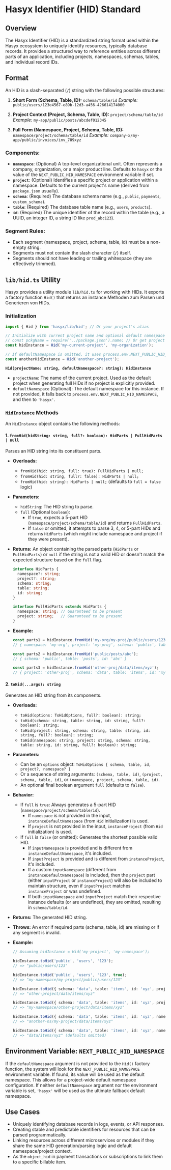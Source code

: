 # Hasyx Identifier (HID) Standard

## Overview

The Hasyx Identifier (HID) is a standardized string format used within the Hasyx ecosystem to uniquely identify resources, typically database records. It provides a structured way to reference entities across different parts of an application, including projects, namespaces, schemas, tables, and individual record IDs.

## Format

An HID is a slash-separated (`/`) string with the following possible structures:

1.  **Short Form (Schema, Table, ID):**
    `schema/table/id`
    *Example:* `public/users/123e4567-e89b-12d3-a456-426614174000`

2.  **Project Context (Project, Schema, Table, ID):**
    `project/schema/table/id`
    *Example:* `my-app/public/posts/abcdef012345`

3.  **Full Form (Namespace, Project, Schema, Table, ID):**
    `namespace/project/schema/table/id`
    *Example:* `company-x/my-app/public/invoices/inv_789xyz`

### Components:

*   **`namespace`**: (Optional) A top-level organizational unit. Often represents a company, organization, or a major product line. Defaults to `hasyx` or the value of the `NEXT_PUBLIC_HID_NAMESPACE` environment variable if set.
*   **`project`**: (Optional) Identifies a specific project or application within a namespace. Defaults to the current project's name (derived from `package.json` usually).
*   **`schema`**: (Required) The database schema name (e.g., `public`, `payments`, `custom_schema`).
*   **`table`**: (Required) The database table name (e.g., `users`, `products`).
*   **`id`**: (Required) The unique identifier of the record within the table (e.g., a UUID, an integer ID, a string ID like `prod_abc123`).

### Segment Rules:

*   Each segment (namespace, project, schema, table, id) must be a non-empty string.
*   Segments must not contain the slash character (`/`) itself.
*   Segments should not have leading or trailing whitespace (they are effectively trimmed).

## `lib/hid.ts` Utility

Hasyx provides a utility module `lib/hid.ts` for working with HIDs. It exports a factory function `Hid()` that returns an instance Methoden zum Parsen und Generieren von HIDs.

### Initialization

```typescript
import { Hid } from 'hasyx/lib/hid'; // Or your project's alias

// Initialize with current project name and optional default namespace
// const pckgName = require('../package.json').name; // Or get project name appropriately
const hidInstance = Hid('my-current-project', 'my-organization');

// If defaultNamespace is omitted, it uses process.env.NEXT_PUBLIC_HID_NAMESPACE or 'hasyx' as fallback.
const anotherHidInstance = Hid('another-project'); 
```

**`Hid(projectName: string, defaultNamespace?: string): HidInstance`**

*   `projectName`: The name of the current project. Used as the default project when generating full HIDs if no project is explicitly provided.
*   `defaultNamespace` (Optional): The default namespace for this instance. If not provided, it falls back to `process.env.NEXT_PUBLIC_HID_NAMESPACE`, and then to `'hasyx'`.

### `HidInstance` Methods

An `HidInstance` object contains the following methods:

#### 1. `fromHid(hidString: string, full?: boolean): HidParts | FullHidParts | null`

Parses an HID string into its constituent parts.

*   **Overloads:**
    *   `fromHid(hid: string, full: true): FullHidParts | null;`
    *   `fromHid(hid: string, full?: false): HidParts | null;`
    *   `fromHid(hid: string): HidParts | null;` (defaults to `full = false` logic)
*   **Parameters:**
    *   `hidString`: The HID string to parse.
    *   `full` (Optional `boolean`): 
        *   If `true`, expects a 5-part HID (`namespace/project/schema/table/id`) and returns `FullHidParts`.
        *   If `false` or omitted, it attempts to parse 3, 4, or 5-part HIDs and returns `HidParts` (which might include namespace and project if they were present).
*   **Returns:** An object containing the parsed parts (`HidParts` or `FullHidParts`) or `null` if the string is not a valid HID or doesn't match the expected structure based on the `full` flag.

    ```typescript
    interface HidParts {
      namespace?: string;
      project?: string;
      schema: string;
      table: string;
      id: string;
    }

    interface FullHidParts extends HidParts {
      namespace: string; // Guaranteed to be present
      project: string;   // Guaranteed to be present
    }
    ```

*   **Example:**
    ```typescript
    const parts1 = hidInstance.fromHid('my-org/my-proj/public/users/123', true);
    // { namespace: 'my-org', project: 'my-proj', schema: 'public', table: 'users', id: '123' }

    const parts2 = hidInstance.fromHid('public/posts/abc');
    // { schema: 'public', table: 'posts', id: 'abc' }

    const parts3 = hidInstance.fromHid('other-proj/data/items/xyz');
    // { project: 'other-proj', schema: 'data', table: 'items', id: 'xyz' }
    ```

#### 2. `toHid(...args): string`

Generates an HID string from its components.

*   **Overloads:**
    *   `toHid(options: ToHidOptions, full?: boolean): string;`
    *   `toHid(schema: string, table: string, id: string, full?: boolean): string;`
    *   `toHid(project: string, schema: string, table: string, id: string, full?: boolean): string;`
    *   `toHid(namespace: string, project: string, schema: string, table: string, id: string, full?: boolean): string;`
*   **Parameters:**
    *   Can be an `options` object: `ToHidOptions { schema, table, id, project?, namespace? }`
    *   Or a sequence of string arguments: `(schema, table, id)`, `(project, schema, table, id)`, or `(namespace, project, schema, table, id)`.
    *   An optional final boolean argument `full` (defaults to `false`).
*   **Behavior:**
    *   If `full` is `true`: Always generates a 5-part HID (`namespace/project/schema/table/id`).
        *   If `namespace` is not provided in the input, `instanceDefaultNamespace` (from `Hid` initialization) is used.
        *   If `project` is not provided in the input, `instanceProject` (from `Hid` initialization) is used.
    *   If `full` is `false` (or omitted): Generates the shortest possible valid HID.
        *   If `inputNamespace` is provided and is different from `instanceDefaultNamespace`, it's included.
        *   If `inputProject` is provided and is different from `instanceProject`, it's included.
        *   If a custom `inputNamespace` (different from `instanceDefaultNamespace`) is included, then the `project` part (either `inputProject` or `instanceProject`) will also be included to maintain structure, even if `inputProject` matches `instanceProject` or was undefined.
        *   If both `inputNamespace` and `inputProject` match their respective instance defaults (or are undefined), they are omitted, resulting in `schema/table/id`.
*   **Returns:** The generated HID string.
*   **Throws:** An error if required parts (schema, table, id) are missing or if any segment is invalid.

*   **Example:**
    ```typescript
    // Assuming hidInstance = Hid('my-project', 'my-namespace');

    hidInstance.toHid('public', 'users', '123'); 
    // => "public/users/123"

    hidInstance.toHid('public', 'users', '123', true); 
    // => "my-namespace/my-project/public/users/123"

    hidInstance.toHid({ schema: 'data', table: 'items', id: 'xyz', project: 'other-project' });
    // => "other-project/data/items/xyz"

    hidInstance.toHid({ schema: 'data', table: 'items', id: 'xyz', project: 'other-project' }, true);
    // => "my-namespace/other-project/data/items/xyz"

    hidInstance.toHid({ schema: 'data', table: 'items', id: 'xyz', namespace: 'another-ns', project: 'my-project' });
    // => "another-ns/my-project/data/items/xyz"

    hidInstance.toHid({ schema: 'data', table: 'items', id: 'xyz', namespace: 'my-namespace', project: 'my-project' });
    // => "data/items/xyz" (defaults omitted)
    ```

## Environment Variable: `NEXT_PUBLIC_HID_NAMESPACE`

If the `defaultNamespace` argument is not provided to the `Hid()` factory function, the system will look for the `NEXT_PUBLIC_HID_NAMESPACE` environment variable. If found, its value will be used as the default namespace. This allows for a project-wide default namespace configuration.
If neither `defaultNamespace` argument nor the environment variable is set, `'hasyx'` will be used as the ultimate fallback default namespace.

## Use Cases

*   Uniquely identifying database records in logs, events, or API responses.
*   Creating stable and predictable identifiers for resources that can be parsed programmatically.
*   Linking resources across different microservices or modules if they share the same HID generation/parsing logic and default namespace/project context.
*   As the `object_hid` in payment transactions or subscriptions to link them to a specific billable item. 